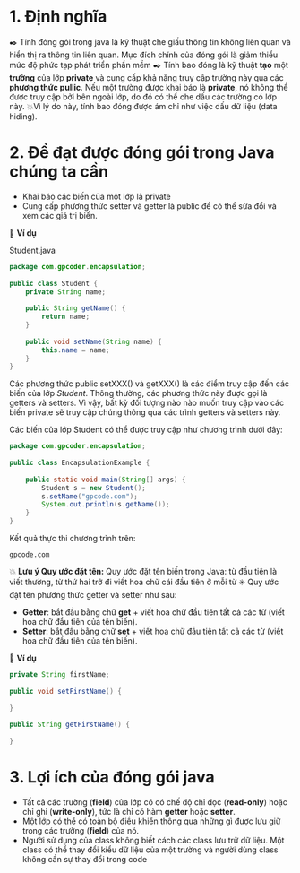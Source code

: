 # 1. Định nghĩa
:black_nib: Tính đóng gói trong java là kỹ thuật che giấu thông tin không liên quan và hiển thị ra thông tin liên quan. Mục đích chính của đóng gói là giảm thiểu mức độ phức tạp phát triển phần mềm
:black_nib: Tính bao đóng là kỹ thuật **tạo** một **trường** của lớp **private** và cung cấp khả năng truy cập trường này qua các **phương thức pullic**. Nếu một trường được khai báo là **private**, nó không thể được truy cập bởi bên ngoài lớp, do đó có thể che dấu các trường có lớp này. :boom:Vì lý do này, tính bao đóng được ám chỉ như việc dấu dữ liệu (data hiding).

# 2. Để đạt được đóng gói trong Java chúng ta cần
* Khai báo các biến của một lớp là private
* Cung cấp phương thức setter và getter là public để có thể sửa đổi và xem các giá trị biến.

:memo: **Ví dụ**

Student.java
```java
package com.gpcoder.encapsulation;
 
public class Student {
    private String name;
 
    public String getName() {
        return name;
    }
 
    public void setName(String name) {
        this.name = name;
    }
}
```
Các phương thức public setXXX() và getXXX() là các điểm truy cập đến các biến của lớp *Student*. Thông thường, các phương thức này được gọi là getters và setters. Vì vậy, bất kỳ đối tượng nào nào muốn truy cập vào các biến private sẽ truy cập chúng thông qua các trình getters và setters này.

Các biến của lớp Student có thể được truy cập như chương trình dưới đây:

```java
package com.gpcoder.encapsulation;
 
public class EncapsulationExample {
 
    public static void main(String[] args) {
        Student s = new Student();
        s.setName("gpcode.com");
        System.out.println(s.getName());
    }
}
```
Kết quả thực thi chương trình trên:
```text
gpcode.com
```

:boom: **Lưu ý Quy ước đặt tên:**
Quy ước đặt tên biến trong Java: từ đầu tiên là viết thường, từ thứ hai trở đi viết hoa chữ cái đầu tiên ở mỗi từ
:eight_spoked_asterisk: Quy ước đặt tên phương thức getter và setter như sau:
* **Getter**: bắt đầu bằng chữ **get** + viết hoa chữ đầu tiên tất cả các từ (viết hoa chữ đầu tiên của tên biến).
* **Setter**: bắt đầu bằng chữ **set** + viết hoa chữ đầu tiên tất cả các từ (viết hoa chữ đầu tiên của tên biến).

:memo: **Ví dụ**

```java
private String firstName;
 
public void setFirstName() {
 
}
 
public String getFirstName() {
 
}
```

# 3. Lợi ích của đóng gói java
* Tất cả các trường (**field**) của lớp có có chế độ chỉ đọc (**read-only**) hoặc chỉ ghi (**write-only**), tức là chỉ có hàm **getter** hoặc **setter**.
* Một lớp có thể có toàn bộ điều khiển thông qua những gì được lưu giữ trong các trường (**field**) của nó.
* Người sử dụng của class không biết cách các class lưu trữ dữ liệu. Một class có thể thay đổi kiểu dữ liệu của một trường và người dùng class không cần sự thay đổi trong code